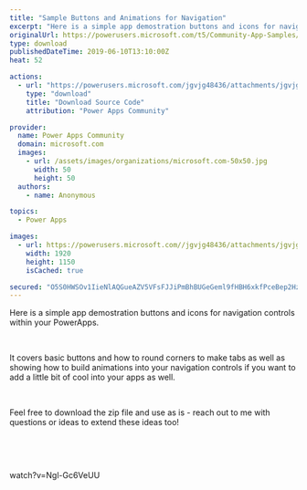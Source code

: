 ```yaml
---
title: "Sample Buttons and Animations for Navigation"
excerpt: "Here is a simple app demostration buttons and icons for navigation controls within your PowerApps. It covers basic buttons and how to round corners"
originalUrl: https://powerusers.microsoft.com/t5/Community-App-Samples/Sample-Buttons-and-Animations-for-Navigation/td-p/298357
type: download
publishedDateTime: 2019-06-10T13:10:00Z
heat: 52

actions:
  - url: "https://powerusers.microsoft.com/jgvjg48436/attachments/jgvjg48436/AppFeedbackGallery/192/2/NavigationExamples.msapp"
    type: "download"
    title: "Download Source Code"
    attribution: "Power Apps Community"

provider:
  name: Power Apps Community
  domain: microsoft.com
  images:
    - url: /assets/images/organizations/microsoft.com-50x50.jpg
      width: 50
      height: 50
  authors:
    - name: Anonymous

topics:
  - Power Apps

images:
  - url: https://powerusers.microsoft.com//jgvjg48436/attachments/jgvjg48436/AppFeedbackGallery/192/1/NavExamples.png
    width: 1920
    height: 1150
    isCached: true

secured: "O5S0HWSOv1IieNlAQGueAZV5VFsFJJiPmBhBUGeGeml9fHBH6xkfPceBep2HzNApuZ1qOFFuu2yY7lQCHYrS2fEw/Qd74yjfn9tYVgL8nwm5NqFclpnnIDoDGWUyvaJIhLo1mfSPp8Ucj1lNssiWHByMZmdsLp/HaioZUy3NzhSXX4T+tEXrTdnbexmjZ0itgANfVAMhEcv87CbanJPhZt14RQbz4++vwOESVBdCv46R2hkEII0ns+eHqCUr84yj+JK35NTCcaYZfH4IeXN/sC6q91NAKzVV4g5INgZ2ejdPh4qIlWh5sXkxferen36ZFuS0oH2Wy3r2lwqbk4Oe6JnWONDhfjWsvTLubFsVVYch8a3BMq2ygbIJMUwYwRD8P2ekMhxGI1NJqJ3jd0AvKNozEuuNZOZt1l2kq/9ltvI2W8RpjmVKtQ3WkSl6r8Sn;DMkzMbroE4Eiln2qIAHTgw=="
---
```

<p>Here is a simple app demostration buttons and icons for navigation controls within your PowerApps.</p><p>&nbsp;</p><p>It covers basic buttons and how to round corners to make tabs as well as showing how to build animations into your navigation controls if you want to add a little bit of cool into your apps as well.&nbsp;</p><p>&nbsp;</p><p>Feel free to download the zip file and use as is - reach out to me with questions or ideas to extend these ideas too!</p><p>&nbsp;</p><p>&nbsp;</p><p><span class="videoUrl">watch?v=Ngl-Gc6VeUU</span></p>

